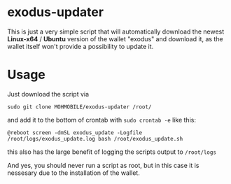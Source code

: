 ﻿# exodus-updater
This is just a very simple script that will automatically download the newest **Linux-x64** / **Ubuntu** version of the wallet "exodus" and download it, as the wallet itself won't provide a possibility to update it.

# Usage 
Just download the script via

    sudo git clone MOHMOBILE/exodus-updater /root/

and add it to the bottom of crontab with `sudo crontab -e` like this:

    @reboot screen -dmSL exodus_update -Logfile /root/logs/exodus_update.log bash /root/exodus_update.sh
   
this also has the large benefit of logging  the scripts output to `/root/logs`

And yes, you should never run a script as root, but in this case it is nessesary due to the installation of the wallet.

